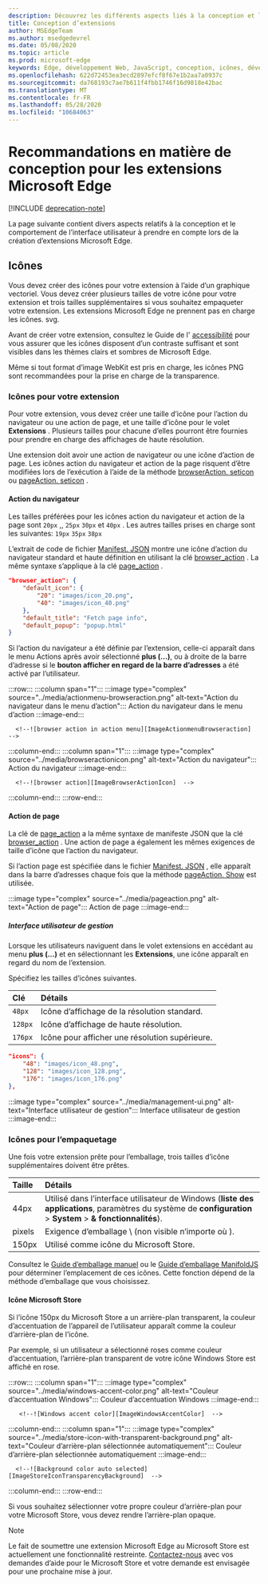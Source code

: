 ```yaml
---
description: Découvrez les différents aspects liés à la conception et le comportement de l’interface utilisateur à prendre en compte lors de la création d’extensions Microsoft Edge.
title: Conception d’extensions
author: MSEdgeTeam
ms.author: msedgedevrel
ms.date: 05/08/2020
ms.topic: article
ms.prod: microsoft-edge
keywords: Edge, développement Web, JavaScript, conception, icônes, développeur
ms.openlocfilehash: 622d72453ea3ecd2897efcf8f67e1b2aa7a0937c
ms.sourcegitcommit: da768193c7ae7b611f4fbb1746f16d9818e42bac
ms.translationtype: MT
ms.contentlocale: fr-FR
ms.lasthandoff: 05/28/2020
ms.locfileid: "10684063"
---
```

# Recommandations en matière de conception pour les extensions Microsoft Edge  

[!INCLUDE [deprecation-note](../includes/deprecation-note.md)]  

La page suivante contient divers aspects relatifs à la conception et le comportement de l’interface utilisateur à prendre en compte lors de la création d’extensions Microsoft Edge.  

## Icônes  

Vous devez créer des icônes pour votre extension à l’aide d’un graphique vectoriel.  Vous devez créer plusieurs tailles de votre icône pour votre extension et trois tailles supplémentaires si vous souhaitez empaqueter votre extension.  Les extensions Microsoft Edge ne prennent pas en charge les icônes. svg.  

Avant de créer votre extension, consultez le Guide de l' [accessibilité][ExtensionsGuidesAccessibility] pour vous assurer que les icônes disposent d’un contraste suffisant et sont visibles dans les thèmes clairs et sombres de Microsoft Edge.  

Même si tout format d’image WebKit est pris en charge, les icônes PNG sont recommandées pour la prise en charge de la transparence.  

### Icônes pour votre extension  

Pour votre extension, vous devez créer une taille d’icône pour l’action du navigateur ou une action de page, et une taille d’icône pour le volet **Extensions** .  Plusieurs tailles pour chacune d’elles pourront être fournies pour prendre en charge des affichages de haute résolution.  

Une extension doit avoir une action de navigateur ou une icône d’action de page.  Les icônes action du navigateur et action de la page risquent d’être modifiées lors de l’exécution à l’aide de la méthode [browserAction. seticon][MSDApiBrowseractionSeticon] ou [pageAction. seticon][MDNApiPageactionSeticon] .  

#### Action du navigateur  

Les tailles préférées pour les icônes action du navigateur et action de la page sont `20px` ,, `25px` `30px` et `40px` .  Les autres tailles prises en charge sont les suivantes: `19px` `35px` `38px`  

L’extrait de code de fichier [Manifest. JSON][ExtensionsApisupportManifestkeys] montre une icône d’action du navigateur standard et haute définition en utilisant la clé [browser_action][MDNManifestjsonBrowserAction] .  La même syntaxe s’applique à la clé [page_action][MDNManifestjsonPageAction] .  

```json
"browser_action": {
    "default_icon": {
        "20": "images/icon_20.png",
        "40": "images/icon_40.png"
    },
    "default_title": "Fetch page info",
    "default_popup": "popup.html"
}
```  

Si l’action du navigateur a été définie par l’extension, celle-ci apparaît dans le menu Actions après avoir sélectionné **plus (...)**, ou à droite de la barre d’adresse si le **bouton afficher en regard de la barre d’adresses** a été activé par l’utilisateur.  

:::row:::
   :::column span="1":::
      :::image type="complex" source="../media/actionmenu-browseraction.png" alt-text="Action du navigateur dans le menu d’action":::
         Action du navigateur dans le menu d’action :::image-end:::
      
      <!--![browser action in action menu][ImageActionmenuBrowseraction]  -->  
   :::column-end:::
   :::column span="1":::
      :::image type="complex" source="../media/browseractionicon.png" alt-text="Action du navigateur":::
         Action du navigateur :::image-end:::
      
      <!--![browser action][ImageBrowserActionIcon]  -->  
   :::column-end:::
:::row-end:::

#### Action de page  

La clé de [page_action][MDNManifestjsonPageAction] a la même syntaxe de manifeste JSON que la clé [browser_action][MDNManifestjsonBrowserAction] .  Une action de page a également les mêmes exigences de taille d’icône que l’action du navigateur.  

Si l’action page est spécifiée dans le fichier [Manifest. JSON][ExtensionsApisupportManifestkeys] , elle apparaît dans la barre d’adresses chaque fois que la méthode [pageAction. Show][MDNApiPageactionShow] est utilisée.  

:::image type="complex" source="../media/pageaction.png" alt-text="Action de page":::
   Action de page
:::image-end:::

<!--![page action][ImagePageaction]  -->  

##### Interface utilisateur de gestion  

Lorsque les utilisateurs naviguent dans le volet extensions en accédant au menu **plus (...)** et en sélectionnant les **Extensions**, une icône apparaît en regard du nom de l’extension.  

Spécifiez les tailles d’icônes suivantes.  

| Clé | Détails |  
|:--- |:--- |  
| `48px` | Icône d’affichage de la résolution standard. |  
| `128px` | Icône d’affichage de haute résolution. |  
| `176px` | Icône pour afficher une résolution supérieure. |  


```json
"icons": {
    "48": "images/icon_48.png",
    "128": "images/icon_128.png",
    "176": "images/icon_176.png"
},
```  

:::image type="complex" source="../media/management-ui.png" alt-text="Interface utilisateur de gestion":::
   Interface utilisateur de gestion
:::image-end:::

<!--![management UI][ImageManagementUi]  -->  

### Icônes pour l’empaquetage  

Une fois votre extension prête pour l’emballage, trois tailles d’icône supplémentaires doivent être prêtes.  

| Taille | Détails |  
|:--- |:--- |  
| 44px | Utilisé dans l’interface utilisateur de Windows (**liste des applications**, paramètres du système de **configuration**  \>  **System**  \>  **& fonctionnalités**\). |  
| pixels | Exigence d’emballage \ (non visible n’importe où \). |  
| 150px | Utilisé comme icône du Microsoft Store. |  


Consultez le [Guide d’emballage manuel][ExtensionsGuidesPackagingCreatingTestingPackagesAssetsFolder] ou le [Guide d’emballage ManifoldJS][ExtensionsGuidesPackagingUsingManifoldjsPackagePackagingManifoldjs] pour déterminer l’emplacement de ces icônes.  Cette fonction dépend de la méthode d’emballage que vous choisissez.  

#### Icône Microsoft Store  

Si l’icône 150px du Microsoft Store a un arrière-plan transparent, la couleur d’accentuation de l’appareil de l’utilisateur apparaît comme la couleur d’arrière-plan de l’icône.  

Par exemple, si un utilisateur a sélectionné roses comme couleur d’accentuation, l’arrière-plan transparent de votre icône Windows Store est affiché en rose.  

:::row:::
   :::column span="1":::
       :::image type="complex" source="../media/windows-accent-color.png" alt-text="Couleur d’accentuation Windows":::
          Couleur d’accentuation Windows :::image-end:::
       
       <!--![Windows accent color][ImageWindowsAccentColor]  -->  
   :::column-end:::
   :::column span="1":::
      :::image type="complex" source="../media/store-icon-with-transparent-background.png" alt-text="Couleur d’arrière-plan sélectionnée automatiquement":::
         Couleur d’arrière-plan sélectionnée automatiquement :::image-end:::
      
      <!--![Background color auto selected][ImageStoreIconTransparencyBackground]  -->  
   :::column-end:::
:::row-end:::

Si vous souhaitez sélectionner votre propre couleur d’arrière-plan pour votre Microsoft Store, vous devez rendre l’arrière-plan opaque.  

> [!NOTE]
> Le fait de soumettre une extension Microsoft Edge au Microsoft Store est actuellement une fonctionnalité restreinte.  [Contactez-nous][AkaExtensionRequest] avec vos demandes d’aide pour le Microsoft Store et votre demande est envisagée pour une prochaine mise à jour.  

<!-- image links -->  

<!--[ImageActionmenuBrowseraction]: ../media/actionmenu-browseraction.png "browser action in action menu"  -->  
<!--[ImageBrowserActionIcon]: ../media/browseractionicon.png "browser action"  -->  
<!--[ImagePageaction]: ../media/pageaction.png "page action"  -->  
<!--[ImageManagementUi]: ../media/management-ui.png "management UI"  -->  
<!--[ImageWindowsAccentColor]: ../media/windows-accent-color.png "Windows accent color"  -->  
<!--[ImageStoreIconTransparencyBackground]: ../media/store-icon-with-transparent-background.png "Background color auto selected"  -->  

<!-- links -->  

[ExtensionsGuidesAccessibility]: ./accessibility.md "Accessibilité | Documents Microsoft"  
[ExtensionsGuidesPackagingCreatingTestingPackagesAssetsFolder]: ./packaging/creating-and-testing-extension-packages.md#assets-folder "Dossiers de ressources: création et test d’un package AppX d’extensions Microsoft Edge | Documents Microsoft"  
[ExtensionsGuidesPackagingUsingManifoldjsPackagePackagingManifoldjs]: ./packaging/using-manifoldjs-to-package-extensions.md#packaging-with-manifoldjs "Création d’un package avec ManifoldJS: utilisation de ManifoldJS pour créer des packages AppX d’extension | Documents Microsoft"  

[ExtensionsApisupportManifestkeys]: ../API-support/supported-manifest-keys.md "Clés de manifeste prises en charge | Documents Microsoft"  

[AkaExtensionRequest]: https://aka.ms/extension-request "Contactez-nous"  

[MSDApiBrowseractionSeticon]: https://developer.mozilla.org/Add-ons/WebExtensions/API/browserAction/setIcon "browserAction. setIcon ()-API | MDN"  
[MDNApiPageactionSeticon]: https://developer.mozilla.org/Add-ons/WebExtensions/API/pageAction/setIcon "pageAction. setIcon ()-API | MDN"  
[MDNApiPageactionShow]: https://developer.mozilla.org/Add-ons/WebExtensions/API/pageAction/show "pageAction. Show ()-API | MDN"  
[MDNManifestjsonBrowserAction]: https://developer.mozilla.org/docs/Mozilla/Add-ons/WebExtensions/manifest.json/browser_action "browser_action-manifest. JSON | MDN"  
[MDNManifestjsonPageAction]: https://developer.mozilla.org/docs/Mozilla/Add-ons/WebExtensions/manifest.json/page_action "page_action-manifest. JSON | MDN"  
